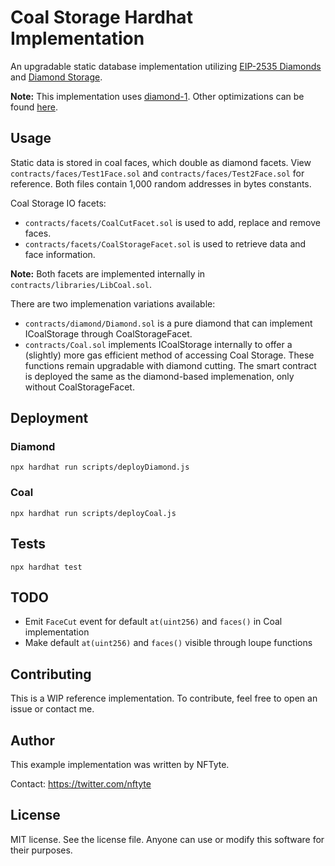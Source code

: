 # Coal Storage Hardhat Implementation

An upgradable static database implementation utilizing [EIP-2535 Diamonds](https://github.com/ethereum/EIPs/issues/2535) and [Diamond Storage](https://dev.to/mudgen/how-diamond-storage-works-90e).

**Note:** This implementation uses [diamond-1](https://github.com/mudgen/diamond-1-hardhat). Other optimizations can be found [here](https://github.com/mudgen/diamond).

## Usage

Static data is stored in coal faces, which double as diamond facets. View `contracts/faces/Test1Face.sol` and `contracts/faces/Test2Face.sol` for reference. Both files contain 1,000 random addresses in bytes constants.

Coal Storage IO facets:

- `contracts/facets/CoalCutFacet.sol` is used to add, replace and remove faces.
- `contracts/facets/CoalStorageFacet.sol` is used to retrieve data and face information.

**Note:** Both facets are implemented internally in `contracts/libraries/LibCoal.sol`.

There are two implemenation variations available:

- `contracts/diamond/Diamond.sol` is a pure diamond that can implement ICoalStorage through CoalStorageFacet.
- `contracts/Coal.sol` implements ICoalStorage internally to offer a (slightly) more gas efficient method of accessing Coal Storage. These functions remain upgradable with diamond cutting.
The smart contract is deployed the same as the diamond-based implemenation, only without CoalStorageFacet.

## Deployment

### Diamond

```console
npx hardhat run scripts/deployDiamond.js
```

### Coal

```console
npx hardhat run scripts/deployCoal.js
```

## Tests

```console
npx hardhat test
```

## TODO

- Emit `FaceCut` event for default `at(uint256)` and `faces()` in Coal implementation
- Make default `at(uint256)` and `faces()` visible through loupe functions

## Contributing

This is a WIP reference implementation. To contribute, feel free to open an issue or contact me.

## Author

This example implementation was written by NFTyte.

Contact: https://twitter.com/nftyte

## License

MIT license. See the license file.
Anyone can use or modify this software for their purposes.